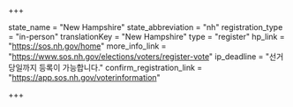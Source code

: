 +++

state_name = "New Hampshire"
state_abbreviation = "nh"
registration_type = "in-person"
translationKey = "New Hampshire"
type = "register"
hp_link = "https://sos.nh.gov/home"
more_info_link = "https://www.sos.nh.gov/elections/voters/register-vote"
ip_deadline = "선거당일까지 등록이 가능합니다."
confirm_registration_link = "https://app.sos.nh.gov/voterinformation"

+++